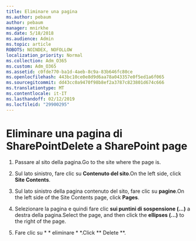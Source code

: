 ```yaml
---
title: Eliminare una pagina
ms.author: pebaum
author: pebaum
manager: mnirkhe
ms.date: 5/18/2018
ms.audience: Admin
ms.topic: article
ROBOTS: NOINDEX, NOFOLLOW
localization_priority: Normal
ms.collection: Adm_O365
ms.custom: Adm_O365
ms.assetid: c0fde770-ba1d-4aeb-8c9a-83b646fc80ce
ms.openlocfilehash: 443bc10ce0e8d9d6aa78a043357e0f5ed1a6f065
ms.sourcegitcommit: dd43cc0a9470f98b8ef2a3787c823801d674c666
ms.translationtype: MT
ms.contentlocale: it-IT
ms.lasthandoff: 02/12/2019
ms.locfileid: "29900295"
---
```

# <a name="delete-a-sharepoint-page"></a><span data-ttu-id="2d55d-102">Eliminare una pagina di SharePoint</span><span class="sxs-lookup"><span data-stu-id="2d55d-102">Delete a SharePoint page</span></span>

1. <span data-ttu-id="2d55d-103">Passare al sito della pagina.</span><span class="sxs-lookup"><span data-stu-id="2d55d-103">Go to the site where the page is.</span></span>
    
2. <span data-ttu-id="2d55d-104">Sul lato sinistro, fare clic su **Contenuto del sito**.</span><span class="sxs-lookup"><span data-stu-id="2d55d-104">On the left side, click **Site Contents**.</span></span> 
    
3. <span data-ttu-id="2d55d-105">Sul lato sinistro della pagina contenuto del sito, fare clic su **pagine**.</span><span class="sxs-lookup"><span data-stu-id="2d55d-105">On the left side of the Site Contents page, click **Pages**.</span></span> 
    
4. <span data-ttu-id="2d55d-106">Selezionare la pagina e quindi fare clic **sui puntini di sospensione (...)** a destra della pagina.</span><span class="sxs-lookup"><span data-stu-id="2d55d-106">Select the page, and then click the **ellipses (...)** to the right of the page.</span></span> 
    
5. <span data-ttu-id="2d55d-107">Fare clic su \* \* eliminare \* \*.</span><span class="sxs-lookup"><span data-stu-id="2d55d-107">Click \*\* Delete \*\*.</span></span> 
    

